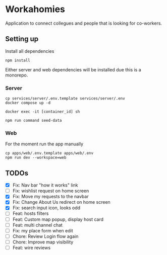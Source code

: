# Workahomies

Application to connect collegues and people that is looking for co-workers.

## Setting up

Install all dependencies

```
npm install
```

Either server and web dependencies will be installed due this is a monorepo.

### Server

```
cp services/server/.env.template services/server/.env
docker compose up -d

docker exec -it [container_id] sh

npm run command seed-data
```

### Web

For the moment run the app manually

```
cp apps/web/.env.template apps/web/.env
npm run dev --workspace=web
```

## TODOs

- [x] Fix: Nav bar "how it works" link
- [ ] Fix: wishlist request on home screen
- [x] Fix: Move my requests to the navbar
- [x] Fix: Change About Us redirect on home screen
- [x] Fix: search input icon, looks odd
- [ ] Feat: hosts filters
- [ ] Feat: Custom map popup, display host card
- [ ] Feat: multi channel chat
- [ ] Fix: my place form when edit
- [ ] Chore: Review Login flow again
- [ ] Chore: Improve map visibility
- [ ] Feat: wire reviews
